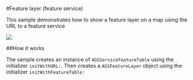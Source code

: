 #Feature layer (feature service)

This sample demonstrates how to show a feature layer on a map using the URL to a feature service

![](image1.png)

##How it works

The sample creates an instance of `AGSServiceFeatureTable` using the initializer `initWithURL:`. Then creates a `AGSFeatureLayer` object using the initializer `initWithFeatureTable:`



